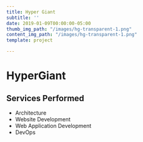 ```yaml
---
title: Hyper Giant
subtitle: ''
date: 2019-01-09T00:00:00-05:00
thumb_img_path: "/images/hg-transparent-1.png"
content_img_path: "/images/hg-transparent-1.png"
template: project

---
```

# HyperGiant

## Services Performed

* Architecture
* Website Development
* Web Application Development
* DevOps